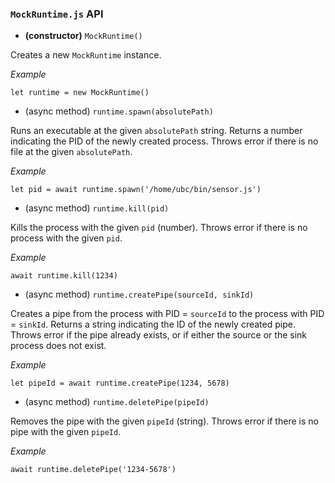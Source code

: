 ### `MockRuntime.js` API


* **(constructor)** `MockRuntime()`

Creates a new `MockRuntime` instance.

*Example*
```
let runtime = new MockRuntime()
```


* (async method) `runtime.spawn(absolutePath)`

Runs an executable at the given `absolutePath` string. Returns a number indicating the PID of the newly created process. Throws error if there is no file at the given `absolutePath`.

*Example*
```
let pid = await runtime.spawn('/home/ubc/bin/sensor.js')
```


* (async method) `runtime.kill(pid)`

Kills the process with the given `pid` (number). Throws error if there is no process with the given `pid`.

*Example*
```
await runtime.kill(1234)
```


* (async method) `runtime.createPipe(sourceId, sinkId)`

Creates a pipe from the process with PID = `sourceId` to the process with PID = `sinkId`. Returns a string indicating the ID of the newly created pipe. Throws error if the pipe already exists, or if either the source or the sink process does not exist.

*Example*
```
let pipeId = await runtime.createPipe(1234, 5678)
```


* (async method) `runtime.deletePipe(pipeId)`

Removes the pipe with the given `pipeId` (string). Throws error if there is no pipe with the given `pipeId`.

*Example*
```
await runtime.deletePipe('1234-5678')
```
